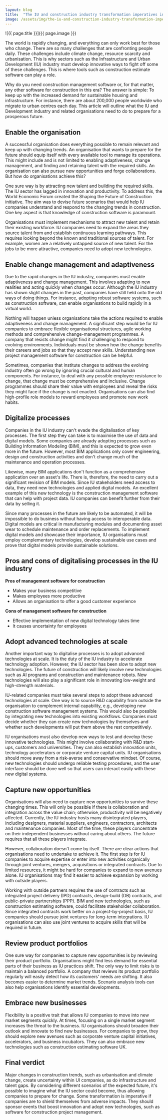 ```yaml
---
layout: blog
title:  "The IU and construction industry transformation imperatives in the near future"
image: /assets/img/the-iu-and-construction-industry-transformation-imperatives-in-the-near-future.jpg
---
```


![{{ page.title }}]({{ page.image }})

The world is rapidly changing, and everything can only work best for those who change. There are so many challenges that are confronting people daily. These challenges include climate change, resource scarcity and urbanisation. This is why sectors such as the Infrastructure and Urban Development (IU) industry must develop innovative ways to fight off some of these challenges. This is where tools such as construction estimate software can play a role.

Why do you need construction management software or, for that matter, any other software for construction in this era? The answer is simple: To keep up with the increased demand for sustainable housing and infrastructure. For instance, there are about 200,000 people worldwide who migrate to urban centres each day. This article will outline what the IU and Development industry and related organisations need to do to prepare for a prosperous future.

## Enable the organisation
A successful organisation does everything possible to remain relevant and keep up with changing trends. An organisation that wants to prepare for the future should equip itself with every available tool to manage its operations. This might include and is not limited to enabling adaptiveness, change management, and finding and retaining talent with the required skills. An organisation can also pursue new opportunities and forge collaborations. But how do organisations achieve this?

One sure way is by attracting new talent and building the required skills. The IU sector has lagged in innovation and productivity. To address this, the World Economic Forum created the Shaping the Future of Construction initiative. The aim was to devise future scenarios that would help IU companies understand and respond to the changing trends in construction. One key aspect is that knowledge of construction software is paramount.

Organisations must implement mechanisms to attract new talent and retain their existing workforce. IU companies need to expand the areas they source talent from and establish continuous learning pathways. This requires looking beyond the known and traditional sources of talent. For example, women are a relatively untapped source of new talent. For the jobs to be more attractive, companies need to adopt new technologies.

## Enable change management and adaptiveness
Due to the rapid changes in the IU industry, companies must enable adaptiveness and change management. This involves adapting to new realities and acting quickly when changes occur. Although the IU industry has shown slight changes in the past, companies have still held onto the old ways of doing things. For instance, adopting robust software systems, such as construction software, can enable organisations to build rapidly in a virtual world.

Nothing will happen unless organisations take the actions required to enable adaptiveness and change management. A significant step would be for IU companies to embrace flexible organisational structures, agile working methods and comprehensive change-management programmes. A company that resists change might find it challenging to respond to evolving environments. Individuals must be shown how the change benefits their careers and jobs so that they accept new skills. Understanding new project management software for construction can be helpful.

Sometimes, companies that institute changes to address the evolving industry often go wrong by ignoring crucial cultural and human components. For instance, to deal with any possible employee resistance to change, that change must be comprehensive and inclusive. Change programmes should share their value with employees and reveal the risks they might face if the change is not enacted. Organisations can also find high-profile role models to reward employees and promote new work habits.

## Digitalize processes
Companies in the IU industry can't evade the digitalisation of key processes. The first step they can take is to maximise the use of data and digital models. Some companies are already adopting processes such as Building Information Modeling (BIM), and this is expected to grow even more in the future. However, most BIM applications only cover engineering, design and construction activities and don't change much of the maintenance and operation processes.

Likewise, many BIM applications don't function as a comprehensive application over an asset's life. There is, therefore, the need to carry out a significant revision of BIM models. Since IU stakeholders need access to data, they need new technologies and applied digital models. An excellent example of this new technology is the construction management software that can help with project data. IU companies can benefit further from their data by selling it.

Since many processes in the future are likely to be automated, it will be impossible to do business without having access to interoperable data. Digital models are critical in manufacturing modules and documenting asset wear to schedule maintenance and order replacements. To implement digital models and showcase their importance, IU organisations must employ complementary technologies, develop sustainable use cases and prove that digital models provide sustainable solutions.

## Pros and cons of digitalising processes in the IU industry
**Pros of management software for construction**

- Makes your business competitive
- Makes employees more productive
- Allows an organisation to offer a good customer experience

**Cons of management software for construction**

- Effective implementation of new digital technology takes time
- It causes uncertainty for employees

## Adopt advanced technologies at scale
Another important way to digitalise processes is to adopt advanced technologies at scale. It is the duty of the IU industry to accelerate technology adoption. However, the IU sector has been slow to adopt new technologies. The future of construction will likely involve new technologies such as AI programs and construction and maintenance robots. New technologies will also play a significant role in innovating low-weight and high-strength materials.

IU-related companies must take several steps to adopt these advanced technologies at scale. One way is to source R&D capability from outside the organisation to complement internal capability, e.g., developing new construction software management systems. This would also be possible by integrating new technologies into existing workflows. Companies must decide whether they can create new technologies by themselves and whether such developments will put them above the rest competitively.

IU organisations must also develop new ways to test and develop these innovative technologies. This might involve collaborating with R&D start-ups, customers and universities. They can also establish innovation units, technology accelerators or corporate venture capital units. IU organisations should move away from a risk-averse and conservative mindset. Of course, new technologies should undergo reliable testing procedures, and the user interface should be done well so that users can interact easily with these new digital systems.

## Capture new opportunities
Organisations will also need to capture new opportunities to survive these changing times. This will only be possible if there is collaboration and integration across the value chain; otherwise, productivity will be negatively affected. Currently, the IU industry hosts many disintegrated players, including designers, material suppliers, engineers, contractors, architects and maintenance companies. Most of the time, these players concentrate on their independent businesses without caring about others. The future requires that all these players integrate.

However, collaboration doesn't come by itself. There are clear actions that organisations need to undertake to achieve it. The first step is for IU companies to acquire expertise or enter into new activities organically through joint ventures, mergers, acquisitions or integrated contracts. Due to limited resources, it might be hard for companies to expand to new avenues alone. IU organisations may find it easier to achieve expansion by working with outside players.

Working with outside partners requires the use of contracts such as integrated project delivery (IPD) contracts, design-build (DB) contracts, and public-private partnerships (PPP). BIM and new technologies, such as construction estimating software, could facilitate stakeholder collaboration. Since integrated contracts work better on a project-by-project basis, IU companies should pursue joint ventures for long-term integrations. IU organisations can also use joint ventures to acquire skills that will be required in future.

## Review product portfolios
One sure way for companies to capture new opportunities is by reviewing their product portfolio. Organisations might find less demand for essential parts of their business as IU practices shift. The only way to limit risks is to maintain a balanced portfolio. A company that reviews its product portfolio regularly will easily detect how its customers' needs are shifting. It also becomes easier to determine market trends. Scenario analysis tools can also help organisations identify essential developments.

## Embrace new businesses
Flexibility is a positive trait that allows IU companies to move into new market segments quickly. At times, focusing on a single market segment increases the threat to the business. IU organisations should broaden their outlook and innovate to find new businesses. For companies to grow, they should explore new avenues such as corporate venture capital initiatives, accelerators, and business incubators. They can also embrace new technologies such as construction estimating software UK.

## Final verdict
Major changes in construction trends, such as urbanisation and climate change, create uncertainty within UI companies, as do infrastructure and talent gaps. By considering different scenarios of the expected future, it's possible to imagine what the IU sector could become, thus allowing companies to prepare for change. Some transformation is imperative if companies are to shield themselves from adverse impacts. They should sponsor events that boost innovation and adopt new technologies, such as software for construction project management.
